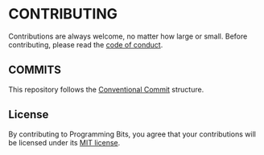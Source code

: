 # CONTRIBUTING

Contributions are always welcome, no matter how large or small. 
Before contributing, please read the [code of conduct](CODE_OF_CONDUCT.md).

## COMMITS

This repository follows the [Conventional Commit](https://www.conventionalcommits.org/) structure.

## License

By contributing to Programming Bits, you agree that your contributions will be licensed
under its [MIT license](LICENSE).
